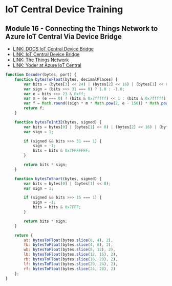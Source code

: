 # IoT Central Device Training
## Module 16 - Connecting the Things Network to Azure IoT Central Via Device Bridge

* [LINK: DOCS IoT Central Device Bridge](https://docs.microsoft.com/en-us/azure/iot-central/core/howto-build-iotc-device-bridge)
* [LINK: IoT Central Device Bridge](https://github.com/Azure/iotc-device-bridge)
* [LINK: The Things Network](https://www.thethingsnetwork.org/)
* [LINK: Yoder at Azure IoT Central](https://yoder-observer.azureiotcentral.com/)

``` javascript
function Decoder(bytes, port) {
    function bytesToFloat(bytes, decimalPlaces) {
        var bits = (bytes[3] << 24) | (bytes[2] << 16) | (bytes[1] << 8) | bytes[0];
        var sign = (bits >>> 31 === 0) ? 1.0 : -1.0;
        var e = bits >>> 23 & 0xff;
        var m = (e === 0) ? (bits & 0x7fffff) << 1 : (bits & 0x7fffff) | 0x800000;
        var f = Math.round((sign * m * Math.pow(2, e - 150)) * Math.pow(10, decimalPlaces)) / Math.pow(10, decimalPlaces);
        return f;
    }

    function bytesToInt32(bytes, signed) {
        var bits = bytes[0] | (bytes[1] << 8) | (bytes[2] << 16) | (bytes[3] << 24);
        var sign = 1;

        if (signed && bits >>> 31 === 1) {
            sign = -1;
            bits = bits & 0x7FFFFFFF;
        }

        return bits * sign;
    }

    function bytesToShort(bytes, signed) {
        var bits = bytes[0] | (bytes[1] << 8);
        var sign = 1;

        if (signed && bits >>> 15 === 1) {
            sign = -1;
            bits = bits & 0x7FFF;
        }

        return bits * sign;
    }

    return {
        at: bytesToFloat(bytes.slice(0, 4), 2),
        fb: bytesToFloat(bytes.slice(4, 8), 2),
        wb: bytesToFloat(bytes.slice(8, 12), 2),
        lb: bytesToFloat(bytes.slice(12, 16), 2),
        rb: bytesToFloat(bytes.slice(16, 20), 2),
        lf: bytesToFloat(bytes.slice(20, 24), 2),
        rf: bytesToFloat(bytes.slice(24, 28), 2)
    };
}
```